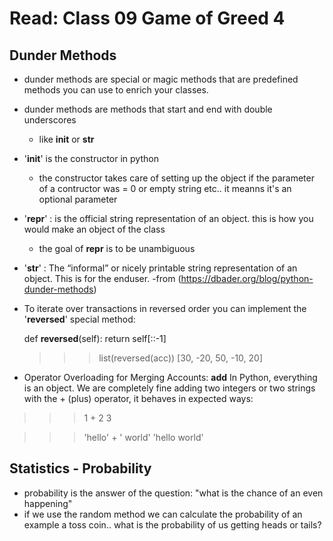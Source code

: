 # Read: Class 09  Game of Greed 4

## Dunder Methods
- dunder methods are special or magic methods that are predefined methods you can use
to enrich your classes.
- dunder methods are methods that start and end with double underscores
	- like __init__ or __str__
- '__init__' is the constructor in python
	- the constructor takes care of setting up the object 
	if the parameter of a contructor was = 0 or empty string etc.. it meanns it's an optional parameter
- '__repr__' : is the official string representation of an object.  this is how you would make an object of the class
	- the goal of __repr__ is to be unambiguous

- '__str__' : The “informal” or nicely printable string representation of an object.
	 This is for the enduser.
	-from (https://dbader.org/blog/python-dunder-methods)


- To iterate over transactions in reversed order you can implement the '__reversed__' special method:

	def __reversed__(self):
    	return self[::-1]

	>>> list(reversed(acc))
	[30, -20, 50, -10, 20]
- Operator Overloading for Merging Accounts: __add__
In Python, everything is an object. We are completely fine adding two integers or two strings with the + (plus) operator, it behaves in expected ways:

>>> 1 + 2
3

>>> 'hello' + ' world'
'hello world'

## Statistics - Probability
- probability is the answer of the question: "what is the chance of an even happening"
- if we use the random method we can calculate the probability of an example a toss coin.. what is the probability 
	of us getting heads or tails?